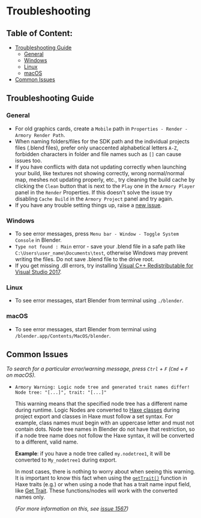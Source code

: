 # Troubleshooting

## Table of Content:
- [Troubleshooting Guide](#troubleshooting-guide)
  - [General](#general)
  - [Windows](#windows)
  - [Linux](#linux)
  - [macOS](#macos)
- [Common Issues](#common-issues)

## Troubleshooting Guide

### General

- For old graphics cards, create a `Mobile` path in `Properties - Render - Armory Render Path`.
- When naming folders/files for the SDK path and the individual projects files (.blend files), prefer only unaccented alphabetical letters `A-Z`, forbidden characters in folder and file names such as `[]` can cause issues too.
- If you have conflicts with data not updating correctly when launching your build, like textures not showing correctly, wrong normal/normal map, meshes not updating properly, etc., try cleaning the build cache by clicking the `Clean` button that is next to the `Play` one in the `Armory Player` panel in the `Render` Properties. If this doesn't solve the issue try disabling `Cache Build` in the `Armory Project` panel and try again.
- If you have any trouble setting things up, raise a [new issue](https://github.com/armory3d/armory/issues).  

### Windows

- To see error messages, press `Menu bar - Window - Toggle System Console` in Blender.
- `Type not found : Main` error - save your .blend file in a safe path like `C:\Users\user_name\Documents\test`, otherwise Windows may prevent writing the files. Do not save .blend file to the drive root.
- If you get missing .dll errors, try installing [Visual C++ Redistributable for Visual Studio 2017](https://go.microsoft.com/fwlink/?LinkId=746572).

### Linux

- To see error messages, start Blender from terminal using `./blender`.

### macOS

- To see error messages, start Blender from terminal using `/blender.app/Contents/MacOS/blender`.

## Common Issues

_To search for a particular error/warning message, press `Ctrl` + `F` (`Cmd` + `F` on macOS)._
- ```Armory Warning: Logic node tree and generated trait names differ! Node tree: "[...]", trait: "[...]"``` <a name="warning-trait-names-differ"></a>
  
  This warning means that the specified node tree has a different name during runtime. Logic Nodes are converted to [Haxe classes](https://haxe.org/manual/types-class-instance.html) during project export and classes in Haxe must follow a set syntax. For example, class names must begin with an uppercase letter and must not contain dots. Node tree names in Blender do not have that restriction, so if a node tree name does not follow the Haxe syntax, it will be converted to a different, valid name.

  **Example**: if you have a node tree called `my.nodetree1`, it will be converted to `My_nodetree1` during export.

  In most cases, there is nothing to worry about when seeing this warning. It is important to know this fact when using the [`getTrait()`](https://armory3d.org/api/iron/Scene.html#getTrait) function in Haxe traits (e.g.) or when using a node that has a trait name input field, like [Get Trait](https://github.com/armory3d/armory/wiki/reference#get-trait). These functions/nodes will work with the converted names only.

  (_For more information on this, see [issue 1567](https://github.com/armory3d/armory/issues/1567))_